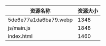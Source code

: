 | 资源名称 | 资源大小 |
| --- | --- |
| 5de6e77a1da6ba79.webp | 1348 |
| js/main.js | 1848 |
| index.html | 1460 |